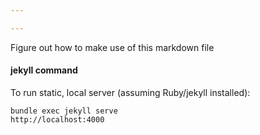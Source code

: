 ```yaml
---

---
```


Figure out how to make use of this markdown file


#### jekyll command

To run static, local server (assuming Ruby/jekyll installed):

```
bundle exec jekyll serve
http://localhost:4000
```

